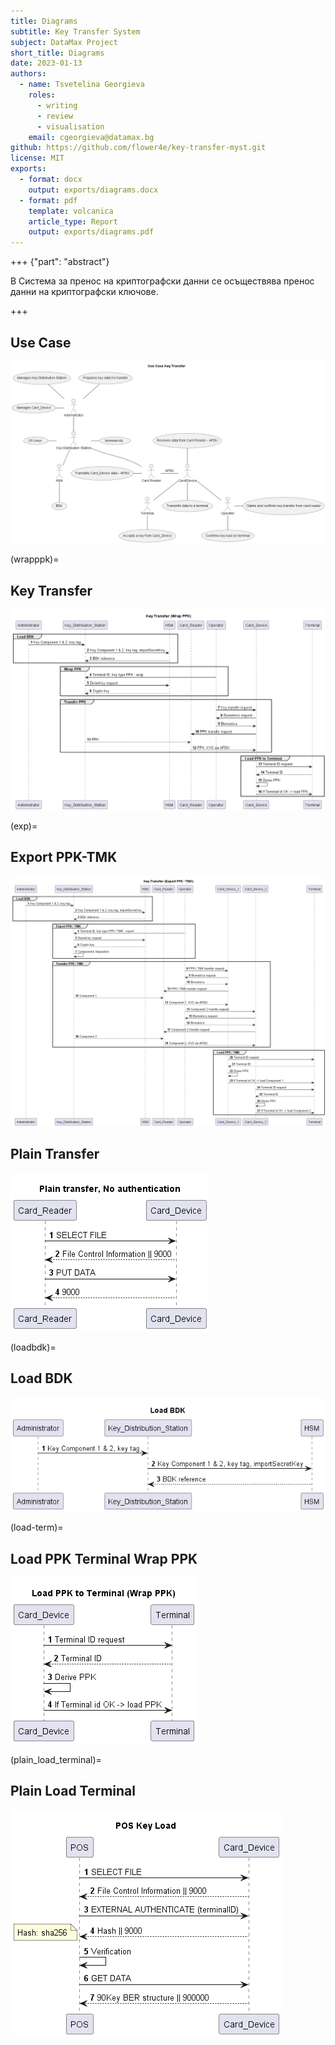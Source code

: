 ```yaml
---
title: Diagrams 
subtitle: Key Transfer System
subject: DataMax Project
short_title: Diagrams
date: 2023-01-13
authors:
  - name: Tsvetelina Georgieva
    roles:
      - writing
      - review
      - visualisation
    email: cgeorgieva@datamax.bg
github: https://github.com/flower4e/key-transfer-myst.git
license: MIT
exports:
  - format: docx
    output: exports/diagrams.docx
  - format: pdf
    template: volcanica
    article_type: Report
    output: exports/diagrams.pdf
---
```


+++ {"part": "abstract"}

В Система за пренос на криптографски данни се осъществява пренос данни на криптографски ключове.  

+++

## Use Case   

![usecase_key_transfer](img/usecase_key_transfer.png)

(wrapppk)=
## Key Transfer

![wrap-ppk](img/wrap-ppk.png)

(exp)=
## Export PPK-TMK

![export-ррк-tmk](img/export-ppk-tmk.png)

## Plain Transfer

![plain_transfer](img/plain_transfer.png)

(loadbdk)=
## Load BDK

![load_bdk](img/load-bdk.png)

(load-term)=
## Load PPK Terminal Wrap PPK

![load-ppk-terminal-wrap-ppk](img/load-ppk-terminal-wrap-ppk.png)

(plain_load_terminal)=
## Plain Load Terminal

![plain_load_terminal](img/plain_load_terminal.png)
